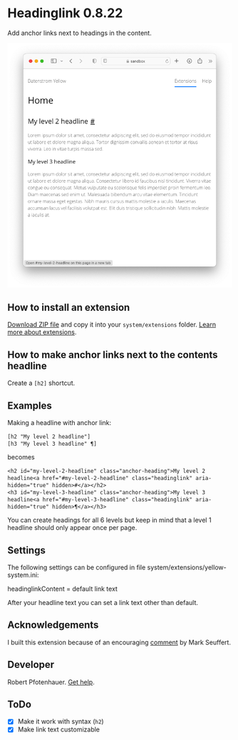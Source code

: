 # Headinglink 0.8.22

Add anchor links next to headings in the content.

<p align="center"><img src="headinglink-screenshot.png" alt="Screenshot"></p>

## How to install an extension

[Download ZIP file](https://github.com/pftnhr/yellow-headinglink/archive/refs/heads/main.zip) and copy it into your `system/extensions` folder. [Learn more about extensions](https://github.com/annaesvensson/yellow-update).

## How to make anchor links next to the contents headline

Create a `[h2]` shortcut.

## Examples

Making a headline with anchor link:

    [h2 "My level 2 headline"]
    [h3 "My level 3 headline" ¶]

becomes

    <h2 id="my-level-2-headline" class="anchor-heading">My level 2 headline<a href="#my-level-2-headline" class="headinglink" aria-hidden="true" hidden>#</a></h2>
    <h3 id="my-level-3-headline" class="anchor-heading">My level 3 headline<a href="#my-level-3-headline" class="headinglink" aria-hidden="true" hidden>¶</a></h3>

You can create headings for all 6 levels but keep in mind that a level 1 headline should only appear once per page.

## Settings

The following settings can be configured in file system/extensions/yellow-system.ini:

headinglinkContent = default link text

After your headline text you can set a link text other than default.

## Acknowledgements

I built this extension because of an encouraging [comment](https://github.com/datenstrom/yellow/discussions/887#discussioncomment-6846569) by Mark Seuffert.

## Developer

Robert Pfotenhauer. [Get help](https://datenstrom.se/yellow/help/).

## ToDo

- [x] Make it work with syntax (`h2`)
- [x] Make link text customizable
